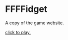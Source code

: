 # FFFFidget
A copy of the game website.

[click to play.](https://chazshi.github.io/FFFFidget/index.html)